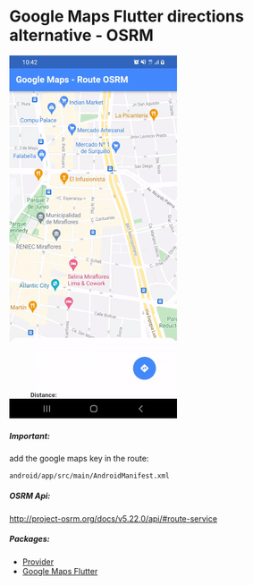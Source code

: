 # Google Maps Flutter directions alternative - OSRM
![Alt Text](https://github.com/edwinmacalopu/google_maps_directions_alternative/blob/master/OSRM.gif?raw=true)
##### Important:
add the google maps key in the route:
```sh
android/app/src/main/AndroidManifest.xml
```
##### OSRM Api:
http://project-osrm.org/docs/v5.22.0/api/#route-service

##### Packages:
- [Provider](https://pub.dev/packages/provider)
- [Google Maps Flutter](https://pub.dev/packages/google_maps_flutter)

